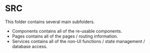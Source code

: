 # SRC

This folder contains several main subfolders.

- Components contains all of the re-usable components.
- Pages contains all of the pages / routing information.
- Services contains all of the non-UI functions / state management / database access.

